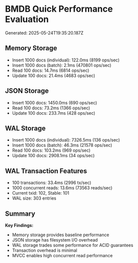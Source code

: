 # BMDB Quick Performance Evaluation

Generated: 2025-05-24T19:35:20.187Z

## Memory Storage
- Insert 1000 docs (individual): 122.0ms (8199 ops/sec)
- Insert 1000 docs (batch): 2.1ms (470801 ops/sec)
- Read 100 docs: 14.7ms (6814 ops/sec)
- Update 100 docs: 21.4ms (4683 ops/sec)

## JSON Storage
- Insert 1000 docs: 1450.0ms (690 ops/sec)
- Read 100 docs: 73.2ms (1366 ops/sec)
- Update 100 docs: 233.7ms (428 ops/sec)

## WAL Storage
- Insert 1000 docs (individual): 7326.5ms (136 ops/sec)
- Insert 1000 docs (batch): 46.3ms (21578 ops/sec)
- Read 100 docs: 103.2ms (969 ops/sec)
- Update 100 docs: 2908.1ms (34 ops/sec)

## WAL Transaction Features
- 100 transactions: 33.4ms (2996 tx/sec)
- 1000 concurrent reads: 13.6ms (73563 reads/sec)
- Current txid: 102, Stable: 101
- WAL size: 303 entries

## Summary

**Key Findings:**
- Memory storage provides baseline performance
- JSON storage has filesystem I/O overhead
- WAL storage trades some performance for ACID guarantees
- Transaction overhead is minimal
- MVCC enables high concurrent read performance